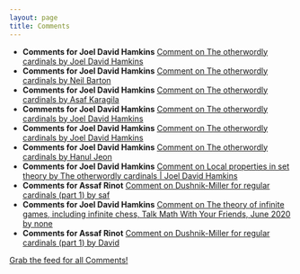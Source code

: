 ```yaml
---
layout: page
title: Comments
---
```


* **Comments for Joel David Hamkins** [Comment on The otherwordly cardinals by Joel David Hamkins](http://jdh.hamkins.org/otherwordly-cardinals/#comment-10936)
* **Comments for Joel David Hamkins** [Comment on The otherwordly cardinals by Neil Barton](http://jdh.hamkins.org/otherwordly-cardinals/#comment-10935)
* **Comments for Joel David Hamkins** [Comment on The otherwordly cardinals by Asaf Karagila](http://jdh.hamkins.org/otherwordly-cardinals/#comment-10934)
* **Comments for Joel David Hamkins** [Comment on The otherwordly cardinals by Joel David Hamkins](http://jdh.hamkins.org/otherwordly-cardinals/#comment-10933)
* **Comments for Joel David Hamkins** [Comment on The otherwordly cardinals by Joel David Hamkins](http://jdh.hamkins.org/otherwordly-cardinals/#comment-10932)
* **Comments for Joel David Hamkins** [Comment on The otherwordly cardinals by Hanul Jeon](http://jdh.hamkins.org/otherwordly-cardinals/#comment-10931)
* **Comments for Joel David Hamkins** [Comment on Local properties in set theory by The otherwordly cardinals \| Joel David Hamkins](http://jdh.hamkins.org/local-properties-in-set-theory/#comment-10930)
* **Comments for Assaf Rinot** [Comment on Dushnik-Miller for regular cardinals (part 1) by saf](http://blog.assafrinot.com/?p=588#comment-830)
* **Comments for Joel David Hamkins** [Comment on The theory of infinite games, including infinite chess, Talk Math With Your Friends, June 2020 by none](http://jdh.hamkins.org/theory-of-infinite-games-tmwyf-june-2020/#comment-10928)
* **Comments for Assaf Rinot** [Comment on Dushnik-Miller for regular cardinals (part 1) by David](http://blog.assafrinot.com/?p=588#comment-818)

[Grab the feed for all Comments!](Comments.xml)
